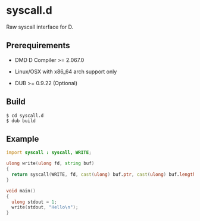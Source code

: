 # syscall.d

Raw syscall interface for D.

## Prerequirements

* DMD D Compiler >= 2.067.0

* Linux/OSX with x86_64 arch support only

* DUB >= 0.9.22 (Optional)

## Build

```
$ cd syscall.d
$ dub build
```

## Example

```d
import syscall : syscall, WRITE;

ulong write(ulong fd, string buf)
{
  return syscall(WRITE, fd, cast(ulong) buf.ptr, cast(ulong) buf.length);
}

void main()
{
  ulong stdout = 1;
  write(stdout, "Hello\n");
}
```
